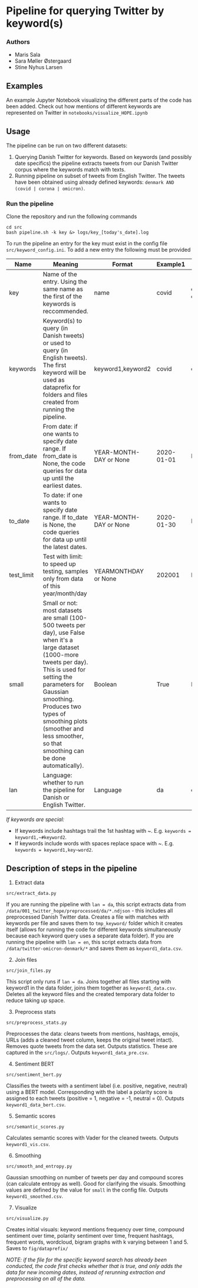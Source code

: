 # Pipeline for querying Twitter by keyword(s)

### Authors
- Maris Sala
- Sara Møller Østergaard
- Stine Nyhus Larsen

## Examples
An example Jupyter Notebook visualizing the different parts of the code has been added. Check out how mentions of different keywords are represented on Twitter in ``notebooks/visualize_HOPE.ipynb``

## Usage

The pipeline can be run on two different datasets:

1. Querying Danish Twitter for keywords. Based on keywords (and possibly date specifics) the pipeline extracts tweets from our Danish Twitter corpus where the keywords match with texts.
2. Running pipeline on subset of tweets from English Twitter. The tweets have been obtained using already defined keywords: ``denmark AND (covid | corona | omicron)``. 

### Run the pipeline
Clone the repository and run the following commands
```
cd src
bash pipeline.sh -k key &> logs/key_[today's_date].log
```

To run the pipeline an entry for the key must exist in the config file ``src/keyword_config.ini``. To add a new entry the following must be provided

| Name  | Meaning  | Format  | Example1  | Example2  |
|---|---|---|---|---|
| key  | Name of the entry. Using the same name as the first of the keywords is reccommended.  | name | covid  | denmark-omicron  |
| keywords  | Keyword(s) to query (in Danish tweets) or used to query (in English tweets). The first keyword will be used as dataprefix for folders and files created from running the pipeline.  | keyword1,keyword2  | covid  | covid,dkpol  |
| from_date  | From date: if one wants to specify date range. If from_date is None, the code queries for data up until the earliest dates. | YEAR-MONTH-DAY or None  | 2020-01-01  | None  |
| to_date  | To date: if one wants to specify date range. If to_date is None, the code queries for data up until the latest dates.  | YEAR-MONTH-DAY or None  | 2020-01-30  | None  |
| test_limit  | Test with limit: to speed up testing, samples only from data of this year/month/day  | YEARMONTHDAY or None  | 202001  | None |
| small | Small or not: most datasets are small (100-500 tweets per day), use False when it's a large dataset (1000-more tweets per day). This is used for setting the parameters for Gaussian smoothing. Produces two types of smoothing plots (smoother and less smoother, so that smoothing can be done automatically).  | Boolean | True | False |
| lan  | Language: whether to run the pipeline for Danish or English Twitter.  | Language  | da  | en |

*If keywords are special:*
- If keywords include hashtags trail the 1st hashtag with ~. E.g. ```keywords = keyword1,~#keyword2```.
- If keywords include words with spaces replace space with ~. E.g. ```keywords = keyword1,key~word2```.



## Description of steps in the pipeline
1. Extract data
```
src/extract_data.py
```
If you are running the pipeline with ``lan = da``, this script extracts data from ```/data/001_twitter_hope/preprocessed/da/*.ndjson``` - this includes all preprocessed Danish Twitter data. Creates a file with matches with keywords per file and saves them to ``tmp_keyword/`` folder which it creates itself (allows for running the code for different keywords simultaneously because each keyword query uses a separate data folder). If you are running the pipeline with ``lan = en``, this script extracts data from ```/data/twitter-omicron-denmark/*``` and saves them as ``keyword1_data.csv``.

2. Join files
```
src/join_files.py
```
This script only runs if ``lan = da``. Joins together all files starting with keyword1 in the data folder, joins them together as ``keyword1_data.csv``. Deletes all the keyword files and the created temporary data folder to reduce taking up space.

3. Preprocess stats
```
src/preprocess_stats.py
```
Preprocesses the data: cleans tweets from mentions, hashtags, emojis, URLs (adds a cleaned tweet column, keeps the original tweet intact). Removes quote tweets from the data set. Outputs statistics. These are captured in the ``src/logs/``. Outputs ``keyword1_data_pre.csv``.

4. Sentiment BERT
```
src/sentiment_bert.py
```
Classifies the tweets with a sentiment label (i.e. positive, negative, neutral) using a BERT model. Corresponding with the label a polarity score is assigned to each tweets (positive = 1, negative = -1, neutral = 0). Outputs ``keyword1_data_bert.csv``.

5. Semantic scores
```
src/semantic_scores.py
```
Calculates semantic scores with Vader for the cleaned tweets. Outputs ``keyword1_vis.csv``.

6. Smoothing
```
src/smooth_and_entropy.py
```
Gaussian smoothing on number of tweets per day and compound scores (can calculate entropy as well). Good for clarifying the visuals. Smoothing values are defined by the value for ``small`` in the config file. Outputs ``keyword1_smoothed.csv``.

7. Visualize
```
src/visualize.py
```
Creates initial visuals: keyword mentions frequency over time, compound sentiment over time, polarity sentiment over time, frequent hashtags, frequent words, wordcloud, bigram graphs with k varying between 1 and 5. Saves to ``fig/dataprefix/``

*NOTE: if the file for the specific keyword search has already been conducted, the code first checks whether that is true, and only adds the data for new incoming dates, instead of rerunning extraction and preprocessing on all of the data.*
